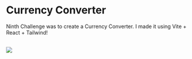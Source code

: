 <h1><strong>Currency Converter</strong></h1>

<p>Ninth Challenge was to create a Currency Converter. I made it using Vite + React + Tailwind!</p>
<br>

<img src='./assets/capa.png'>